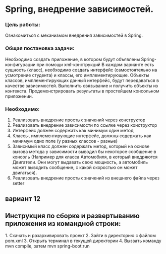 <h1>Spring, внедрение зависимостей.</h1>

<h3>Цель работы:</h3> Ознакомиться с механизмом внедрения зависимостей в Spring.

<h3>Общая постановка задачи:</h3>

Необходимо создать приложение, в котором будут объявлены Spring-конфигурации при помощи xml-конструкций 
В каждом варианте есть сущность (класс), необходимо создать интерфейс (самостоятельно на усмотрение студента) и классы, его имплементирующие. 
Объекты классов, имплементирующих данный интерфейс, будут передаваться в качестве зависимостей. Выполнить связывание и получить объекты из контекста.
Продемонстрировать результаты в простейшем консольном приложении. 

<h3>Необходимо:</h3>

  1.  Реализовать внедрение простых значений через конструктор
  2.  Реализовать внедрение зависимости по ссылке через конструктор
  3.  Интерфейс должен содержать как минимум один метод
  4.  Классы, имплементирующие интерфейс, должны содержать как минимум одно поле (у разных классов - разные)
  5.  Зависимый класс должен содержать метод, который на основе вызова метода у зависимости выводил бы некоторое сообщение в консоль (Например для класса Автомобиля, в который внедряются Двигатели. Они могут выдавать свою мощность, а автомобиль может выводить сообщение, с какой скоростью он может двигаться).
  6.  Реализовать внедрение простых значений из внешнего файла через setter

<h2>вариант 12</h2>

<h2>Инструкция по сборке и развертыванию приложения из командной строки: </h2>
1. Скачать и разархивировать проект
2. Зайти в директорию с файлом pom.xml
3. Открыть терминал в текущей директории
4. Вызвать команду mvn compile, затем mvn spring-boot:run
